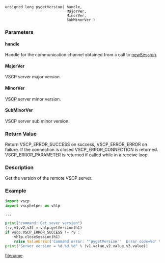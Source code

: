 

```clike
unsigned long pygetVersion( handle, 
                            MajorVer,
                            MinorVer,
                            SubMinorVer )
```

### Parameters

#### handle
Handle for the communication channel obtained from a call to [newSession](newsession.md).

#### MajorVer
VSCP server major version.

#### MinorVer
VSCP server minor version.

#### SubMinorVer
VSCP server sub minor version.

### Return Value
Return VSCP_ERROR_SUCCESS on success, VSCP_ERROR_ERROR on failure. If the connection is closed VSCP_ERROR_CONNECTION is returned. VSCP_ERROR_PARAMETER is returned if called while in a receive loop.

### Description
Get the version of the remote VSCP server. 

### Example

```python
import vscp
import vscphelper as vhlp

...

print("command: Get sever version")
(rv,v1,v2,v3) = vhlp.getVersion(h1)
if vscp.VSCP_ERROR_SUCCESS != rv :
    vhlp.closeSession(h1)
    raise ValueError('Command error: ''pygetVersion''  Error code=%d' % rv )
print("Server version = %d.%d.%d" % (v1.value,v2.value,v3.value))
```




[filename](./bottom_copyright.md ':include')